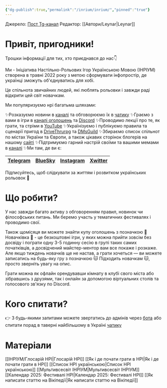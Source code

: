 ```yaml
---
{"dg-publish":true,"permalink":"/inrium/inrium/","pinned":"true"}
---
```


Джерело:  [Пост Tg-канал](https://t.me/inrium/1965)
Редактор: [[Автори/Leynar\|Leynar]]

# Привіт, пригодники!
Трошки інформації для тих, хто приєднався до нас👇

Ми - Ініціатива Настільно-Рольових Ігор Українською Мовою (ІНРІУМ) створена в травні 2022 року з метою сформувати інфопростір, де українці зможуть об'єднуватись для хобі.

Це спільнота звичайних людей, які люблять рольовки і завжди раді відкрити цей світ новачкам.

Ми популяризуємо нрі багатьма шляхами:

✨Розказуємо новини в [каналі](https://t.me/inrium) та обговорюємо їх в [чатику](https://t.me/dnd_ua)
✨Граємо з вами в ігри в [каналі оголошень](https://t.me/inrium_games) та [Discord](https://discord.com/invite/inrium)
✨Проводимо лекції про те, як грати, та стріми в [YouTube](https://www.youtube.com/@inrium)
✨Українізуємо і публікуємо правила та сценарії пригод в [DriveThrurpg](https://www.drivethrurpg.com/en/publisher/23875/inrium) та [DMsGuild](https://www.dmsguild.com/browse.php?author=Inrium)
✨Збираємо список спільнот по містах України та Європи, а також цікавих сторінок блогерів на нашому [сайті](https://www.inrium.org.ua/communities)
✨Підтримуємо гарний настрій своїми та вашими мемами в [каналі](https://t.me/memrium)
✨Ми там, де ви є: 

| [Telegram](https://t.me/inrium) | [BlueSky](https://bsky.app/profile/inrium.bsky.social) | [Instagram](https://www.instagram.com/inrium_ua) |[Xwitter](https://x.com/inrium_ukraine) | 
| -------------------- | ---------------- | ---------- |---------- |

Підписуйтесь, щоб слідкувати за життям і розвитком українських рольовок 🤩

# Що робити?

У нас завжди багато активу з обговоренням правил, новинок чи філософських питань. Ми беремо участь у тематичних фестивалях і проводимо свої.

Також щомісяця ви можете знайти купу оголошень з позначкою 🌱 Новачківка 🌱 - це безкоштовні ігри, у яких можна прийти зовсім без досвіду і пограти одну 3-5 годинну сесію в групі таких самих початківців, а досвідчений майстер-ментор вам все покаже і розкаже. Але якщо тиждень новачків ще не настав, а грати хочеться — ви можете записатись на будь-яку гру з позначкою 🐱 Підходить новачкам 🐱, просто зверніть увагу на опис.

Грати можна як офлайн орендувавши кімнату в клубі свого міста або зібравшись з друзями, так і онлайн за допомогою віртуальних столів та голосового зв'язку по Discord.

# Кого спитати?

👉 З будь-якими запитами можете звертатись до адмінів через [бота](https://t.me/duhinriumbot) або спитати порад в таверні найбільшому в Україні [чатику](https://t.me/dnd_ua)

# Матеріали
[[ІНРІУМ/Глосарій НРІ\|Глосарій НРІ]]
[[Як і де почати грати в НРІ\|Як і де почати грати в НРІ]]
[[Список НРІ українською\|Список НРІ українською]]
[[Мультивсесвіт ІНРІУМ\|Мультивсесвіт ІНРІУМ]]
[[Календар 2025: Фестивалі НРІ\|Календар 2025: Фестивалі НРІ]]
[[Як написати статтю на Вікіпедії\|Як написати статтю на Вікіпедії]]